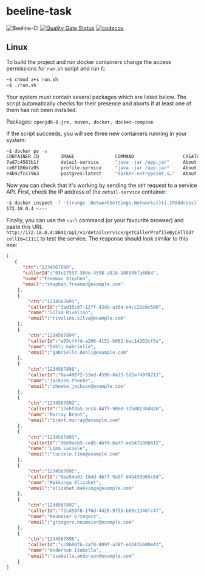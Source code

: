 # beeline-task

![Beeline-CI](https://github.com/5aboteur/beeline-task/workflows/Beeline-CI/badge.svg)
[![Quality Gate Status](https://sonarcloud.io/api/project_badges/measure?project=5aboteur_beeline-task&metric=alert_status)](https://sonarcloud.io/dashboard?id=5aboteur_beeline-task)
[![codecov](https://codecov.io/gh/5aboteur/beeline-task/branch/master/graph/badge.svg)](https://codecov.io/gh/5aboteur/beeline-task)



## Linux

To build the project and run docker containers change the access permissions for `run.sh` script and run it:

```bash
~$ chmod a+x run.sh
~$ ./run.sh
```

Your system must contain several packages which are listed below. The script automatically checks for their presence and aborts if at least one of them has not been installed.

Packages: `openjdk-8-jre, maven, docker, docker-compose`

If the script succeeds, you will see three new containers running in your system:

```bash
~$ docker ps -a
CONTAINER ID        IMAGE               COMMAND                  CREATED             STATUS                    PORTS                    NAMES
7ad7c4583b1f        detail-service      "java -jar /app.jar"     About an hour ago   Up About an hour          0.0.0.0:8841->8080/tcp   beeline-detail-serv
ce0f186b7a95        profile-service     "java -jar /app.jar"     About an hour ago   Up About an hour          0.0.0.0:8941->8080/tcp   beeline-profile-serv
e4b92fcc7963        postgres:latest     "docker-entrypoint.s…"   About an hour ago   Up About an hour          0.0.0.0:5432->5432/tcp   beeline-postgres-db
```

Now you can check that it's working by sending the `GET` request to a service API. First, check the IP address of the `detail-service` container:

```bash
~$ docker inspect -f '{{range .NetworkSettings.Networks}}{{.IPAddress}}{{end}}' beeline-detail-serv
172.18.0.4 <---
```

Finally, you can use the `curl` command (or your favourite browser) and paste this URL `http://172.18.0.4:8841/api/v1/detailservice/getCallerProfileByCellId?cellId=11111` to test the service. The response should look similar to this one:

```json
[
   {
      "ctn":"1234567890",
      "callerId":"03e17537-30de-4598-a816-108945fa68b4",
      "name":"Freeman Stephen",
      "email":"stephen.freeman@example.com"
    },
    {
        "ctn":"1234567891",
        "callerId":"3ad35c07-12ff-42de-a36d-e4cc21e9c500",
        "name":"Silva Rivelino",
        "email":"rivelino.silva@example.com"
    },
    {
        "ctn":"1234567894",
        "callerId":"e95cf4fd-a206-4152-b062-bac14262cf5e",
        "name":"Dehli Gabrielle",
        "email":"gabrielle.dehli@example.com"
    },
    {
        "ctn":"1234567898",
        "callerId":"6ea48872-53ed-4590-8a35-5d2af49f8211",
        "name":"Jackson Phoebe",
        "email":"phoebe.jackson@example.com"
    },
    {
        "ctn":"1234567892",
        "callerId":"37ebfda5-acc4-44f9-9060-37bd023bd426",
        "name":"Murray Brent",
        "email":"brent.murray@example.com"
    },
    {
        "ctn":"1234567893",
        "callerId":"9b69aeb5-ced5-4bf0-ba77-ee547288bb15",
        "name":"Lima Luciele",
        "email":"luciele.lima@example.com"
    },
    {
        "ctn":"1234567895",
        "callerId":"6aa54ad1-184d-467f-9a9f-d4b433965c84",
        "name":"Makkinga Elizabet",
        "email":"elizabet.makkinga@example.com"
    },
    {
        "ctn":"1234567897",
        "callerId":"f2cd50f8-176d-4426-9f55-b69c1346fc4f",
        "name":"Neumaier Grzegorz",
        "email":"grzegorz.neumaier@example.com"
    },
    {
        "ctn":"1234567896",
        "callerId":"cc8b08fb-2af8-409f-a38f-ed2435600e43",
        "name":"Anderson Isabella",
        "email":"isabella.anderson@example.com"
    }
]
```
